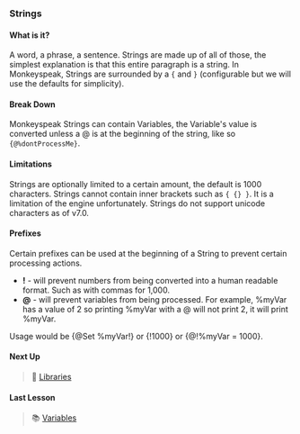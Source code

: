 ### Strings

#### What is it?
A word, a phrase, a sentence.  Strings are made up of all of those, the simplest explanation 
is that this entire paragraph is a string.  In Monkeyspeak, Strings are surrounded by a 
`{` and `}` (configurable but we will use the defaults for simplicity).

#### Break Down
Monkeyspeak Strings can contain Variables, the Variable's value is converted unless a @ is 
at the beginning of the string, like so `{@%dontProcessMe}`.

#### Limitations
Strings are optionally limited to a certain amount, the 
default is 1000 characters.  Strings cannot contain inner brackets such as `{ {} }`.  It is a limitation of the 
engine unfortunately.  Strings do not support unicode characters as of v7.0.

#### Prefixes
Certain prefixes can be used at the beginning of a String to prevent certain processing actions.

- **!** - will prevent numbers from being converted into a human readable format.  Such as with commas for 1,000.
- **@** - will prevent variables from being processed.  For example, %myVar has a value of 2 so printing %myVar with a @ will not print 2, it will print %myVar.

Usage would be {@Set %myVar!} or {!1000} or {@!%myVar = 1000}.

#### Next Up
> :book: [Libraries](Libraries.md)

#### Last Lesson
> :books: [Variables](Variables.md)